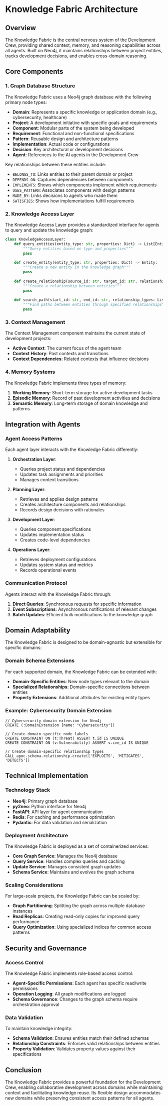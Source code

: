 # Knowledge Fabric Architecture

## Overview

The Knowledge Fabric is the central nervous system of the Development Crew, providing shared context, memory, and reasoning capabilities across all agents. Built on Neo4j, it maintains relationships between project entities, tracks development decisions, and enables cross-domain reasoning.

## Core Components

### 1. Graph Database Structure

The Knowledge Fabric uses a Neo4j graph database with the following primary node types:

- **Domain**: Represents a specific knowledge or application domain (e.g., cybersecurity, healthcare)
- **Project**: A development initiative with specific goals and requirements
- **Component**: Modular parts of the system being developed
- **Requirement**: Functional and non-functional specifications
- **Pattern**: Reusable design and architecture patterns
- **Implementation**: Actual code or configurations
- **Decision**: Key architectural or development decisions
- **Agent**: References to the AI agents in the Development Crew

Key relationships between these entities include:

- `BELONGS_TO`: Links entities to their parent domain or project
- `DEPENDS_ON`: Captures dependencies between components
- `IMPLEMENTS`: Shows which components implement which requirements
- `USES_PATTERN`: Associates components with design patterns
- `MADE_BY`: Links decisions to agents who made them
- `SATISFIES`: Shows how implementations fulfill requirements

### 2. Knowledge Access Layer

The Knowledge Access Layer provides a standardized interface for agents to query and update the knowledge graph:

```python
class KnowledgeAccessLayer:
    def query_entities(entity_type: str, properties: Dict) -> List[Entity]:
        """Query entities based on type and properties"""
        pass
        
    def create_entity(entity_type: str, properties: Dict) -> Entity:
        """Create a new entity in the knowledge graph"""
        pass
        
    def create_relationship(source_id: str, target_id: str, relationship_type: str, properties: Dict) -> Relationship:
        """Create a relationship between entities"""
        pass
        
    def search_path(start_id: str, end_id: str, relationship_types: List[str]) -> List[Path]:
        """Find paths between entities through specified relationships"""
        pass
```

### 3. Context Management

The Context Management component maintains the current state of development projects:

- **Active Context**: The current focus of the agent team
- **Context History**: Past contexts and transitions
- **Context Dependencies**: Related contexts that influence decisions

### 4. Memory Systems

The Knowledge Fabric implements three types of memory:

1. **Working Memory**: Short-term storage for active development tasks
2. **Episodic Memory**: Record of past development activities and decisions
3. **Semantic Memory**: Long-term storage of domain knowledge and patterns

## Integration with Agents

### Agent Access Patterns

Each agent layer interacts with the Knowledge Fabric differently:

1. **Orchestration Layer**:
   - Queries project status and dependencies
   - Updates task assignments and priorities
   - Manages context transitions

2. **Planning Layer**:
   - Retrieves and applies design patterns
   - Creates architecture components and relationships
   - Records design decisions with rationales

3. **Development Layer**:
   - Queries component specifications
   - Updates implementation status
   - Creates code-level dependencies

4. **Operations Layer**:
   - Retrieves deployment configurations
   - Updates system status and metrics
   - Records operational events

### Communication Protocol

Agents interact with the Knowledge Fabric through:

1. **Direct Queries**: Synchronous requests for specific information
2. **Event Subscriptions**: Asynchronous notifications of relevant changes
3. **Batch Updates**: Efficient bulk modifications to the knowledge graph

## Domain Adaptability

The Knowledge Fabric is designed to be domain-agnostic but extensible for specific domains:

### Domain Schema Extensions

For each supported domain, the Knowledge Fabric can be extended with:

- **Domain-Specific Entities**: New node types relevant to the domain
- **Specialized Relationships**: Domain-specific connections between entities
- **Property Extensions**: Additional attributes for existing entity types

### Example: Cybersecurity Domain Extension

```
// Cybersecurity domain extension for Neo4j
CREATE (:DomainExtension {name: "Cybersecurity"})

// Create domain-specific node labels
CREATE CONSTRAINT ON (t:Threat) ASSERT t.id IS UNIQUE
CREATE CONSTRAINT ON (v:Vulnerability) ASSERT v.cve_id IS UNIQUE

// Create domain-specific relationship types
CALL apoc.schema.relationship.create(['EXPLOITS', 'MITIGATES', 'DETECTS'])
```

## Technical Implementation

### Technology Stack

- **Neo4j**: Primary graph database
- **py2neo**: Python interface for Neo4j
- **FastAPI**: API layer for agent communication
- **Redis**: For caching and performance optimization
- **Pydantic**: For data validation and serialization

### Deployment Architecture

The Knowledge Fabric is deployed as a set of containerized services:

- **Core Graph Service**: Manages the Neo4j database
- **Query Service**: Handles complex queries and caching
- **Update Service**: Manages consistent graph updates
- **Schema Service**: Maintains and evolves the graph schema

### Scaling Considerations

For large-scale projects, the Knowledge Fabric can be scaled by:

- **Graph Partitioning**: Splitting the graph across multiple database instances
- **Read Replicas**: Creating read-only copies for improved query performance
- **Query Optimization**: Using specialized indices for common access patterns

## Security and Governance

### Access Control

The Knowledge Fabric implements role-based access control:

- **Agent-Specific Permissions**: Each agent has specific read/write permissions
- **Operation Logging**: All graph modifications are logged
- **Schema Governance**: Changes to the graph schema require orchestration approval

### Data Validation

To maintain knowledge integrity:

- **Schema Validation**: Ensures entities match their defined schemas
- **Relationship Constraints**: Enforces valid relationships between entities
- **Property Validation**: Validates property values against their specifications

## Conclusion

The Knowledge Fabric provides a powerful foundation for the Development Crew, enabling collaborative development across domains while maintaining context and facilitating knowledge reuse. Its flexible design accommodates new domains while preserving consistent access patterns for all agents.